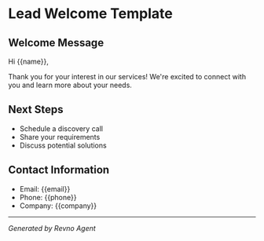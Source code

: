 # Lead Welcome Template

## Welcome Message
Hi {{name}},

Thank you for your interest in our services! We're excited to connect with you and learn more about your needs.

## Next Steps
- Schedule a discovery call
- Share your requirements
- Discuss potential solutions

## Contact Information
- Email: {{email}}
- Phone: {{phone}}
- Company: {{company}}

---
*Generated by Revno Agent* 

